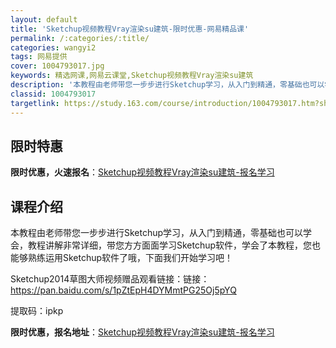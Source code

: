 ```yaml
---
layout: default
title: 'Sketchup视频教程Vray渲染su建筑-限时优惠-网易精品课'
permalink: /:categories/:title/
categories: wangyi2
tags: 网易提供
cover: 1004793017.jpg
keywords: 精选网课,网易云课堂,Sketchup视频教程Vray渲染su建筑
description: '本教程由老师带您一步步进行Sketchup学习，从入门到精通，零基础也可以学会，教程讲解非常详细，带您方方面面学习Ske'
classid: 1004793017
targetlink: https://study.163.com/course/introduction/1004793017.htm?share=1&shareId=1025206652&utm_campaign=share&utm_medium=iphoneShare&utm_source=&utm_u=1025206652
---
```


## 限时特惠

**限时优惠，火速报名**：[Sketchup视频教程Vray渲染su建筑-报名学习](https://study.163.com/course/introduction/1004793017.htm?share=1&shareId=1025206652&utm_campaign=share&utm_medium=iphoneShare&utm_source=&utm_u=1025206652)

## 课程介绍

本教程由老师带您一步步进行Sketchup学习，从入门到精通，零基础也可以学会，教程讲解非常详细，带您方方面面学习Sketchup软件，学会了本教程，您也能够熟练运用Sketchup软件了哦，下面我们开始学习吧！

Sketchup2014草图大师视频赠品观看链接：链接：https://pan.baidu.com/s/1pZtEpH4DYMmtPG25Oj5pYQ 

提取码：ipkp

**限时优惠，报名地址**：[Sketchup视频教程Vray渲染su建筑-报名学习](https://study.163.com/course/introduction/1004793017.htm?share=1&shareId=1025206652&utm_campaign=share&utm_medium=iphoneShare&utm_source=&utm_u=1025206652)

